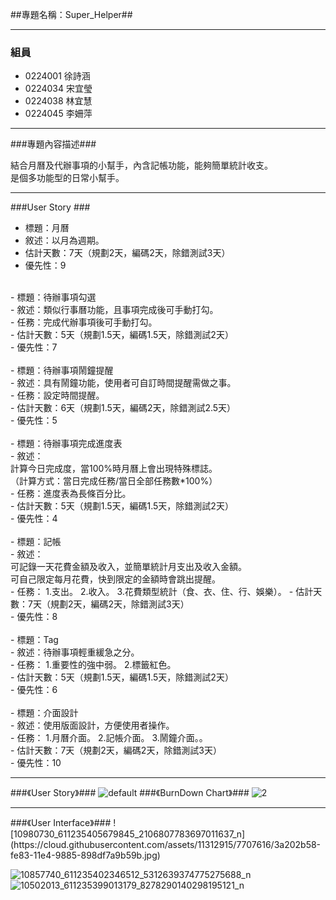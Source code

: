 ##專題名稱：Super_Helper##

----------

### 組員 ###

- 0224001 徐詩涵
- 0224034 宋宜瑩
- 0224038 林宜慧
- 0224045 李姍萍

----------
###專題內容描述###

結合月曆及代辦事項的小幫手，內含記帳功能，能夠簡單統計收支。<br>
是個多功能型的日常小幫手。

----------
###User Story ###

- 標題：月曆<br>
- 敘述：以月為週期。<br>
- 估計天數：7天（規劃2天，編碼2天，除錯測試3天）<br>
- 優先性：9<br>
<br>
- 標題：待辦事項勾選<br>
- 敘述：類似行事曆功能，且事項完成後可手動打勾。<br>
- 任務：完成代辦事項後可手動打勾。<br>
- 估計天數：5天（規劃1.5天，編碼1.5天，除錯測試2天）<br>
- 優先性：7<br>
<br>
- 標題：待辦事項鬧鐘提醒<br>
- 敘述：具有鬧鐘功能，使用者可自訂時間提醒需做之事。<br>
- 任務：設定時間提醒。<br>
- 估計天數：6天（規劃1.5天，編碼2天，除錯測試2.5天）<br>
- 優先性：5<br>
<br>
- 標題：待辦事項完成進度表<br>
- 敘述：<br>
計算今日完成度，當100%時月曆上會出現特殊標誌。<br>
（計算方式：當日完成任務/當日全部任務數*100%）<br>
- 任務：進度表為長條百分比。<br>
- 估計天數：5天（規劃1.5天，編碼1.5天，除錯測試2天）<br>
- 優先性：4<br>
<br>
- 標題：記帳<br>
- 敘述：<br>
可記錄一天花費金額及收入，並簡單統計月支出及收入金額。<br>
可自己限定每月花費，快到限定的金額時會跳出提醒。<br>
- 任務：
1.支出。
2.收入。
3.花費類型統計（食、衣、住、行、娛樂）。
- 估計天數：7天（規劃2天，編碼2天，除錯測試3天）<br>
- 優先性：8<br>
<br>
- 標題：Tag<br>
- 敘述：待辦事項輕重緩急之分。<br>
- 任務：
1.重要性的強中弱。
2.標籤紅色。<br>
- 估計天數：5天（規劃1.5天，編碼1.5天，除錯測試2天）<br>
- 優先性：6<br>
<br>
- 標題：介面設計<br>
- 敘述：使用版面設計，方便使用者操作。<br>
- 任務：
1.月曆介面。
2.記帳介面。
3.鬧鐘介面。。<br>
- 估計天數：7天（規劃2天，編碼2天，除錯測試3天）<br>
- 優先性：10<br>

----------
###《User Story》###
![default](https://cloud.githubusercontent.com/assets/11312915/7717635/2c91f620-fed7-11e4-83b8-a079b581f4ce.png)
###《BurnDown Chart》###
![2](https://cloud.githubusercontent.com/assets/11312915/7487274/0073ea94-f3e7-11e4-837e-7cde2e8c5fe3.png)
<hr>
###《User Interface》###
![10980730_611235405679845_2106807783697011637_n](https://cloud.githubusercontent.com/assets/11312915/7707616/3a202b58-fe83-11e4-9885-898df7a9b59b.jpg)

![10857740_611235402346512_5312639374775275688_n](https://cloud.githubusercontent.com/assets/11312915/7707623/3e518370-fe83-11e4-8e85-f37f4e0703da.jpg)
![10502013_611235399013179_8278290140298195121_n](https://cloud.githubusercontent.com/assets/11312915/7707649/5bdce75e-fe83-11e4-9407-c93217d8ded9.jpg)

